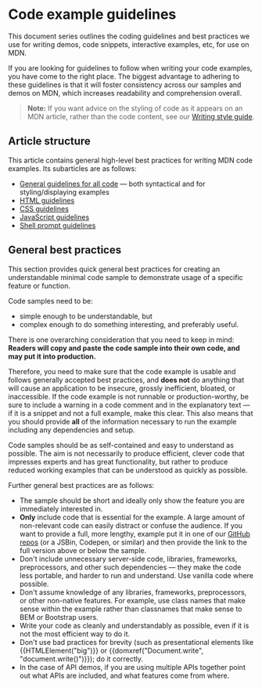 # Code example guidelines

This document series outlines the coding guidelines and best practices we use for writing demos, code snippets, interactive examples, etc, for use on MDN.

If you are looking for guidelines to follow when writing your code examples, you have come to the right place. The biggest advantage to adhering to these guidelines is that it will foster consistency across our samples and demos on MDN, which increases readability and comprehension overall.

> **Note:** If you want advice on the styling of code as it appears on an MDN article, rather than the code content, see our [Writing style guide](/en-US/docs/MDN/Guidelines/Writing_style_guide#code_sample_style_and_formatting).

## Article structure

This article contains general high-level best practices for writing MDN code examples. Its subarticles are as follows:

- [General guidelines for all code](/en-US/docs/MDN/Guidelines/Code_guidelines/General) — both syntactical and for styling/displaying examples
- [HTML guidelines](/en-US/docs/MDN/Guidelines/Code_guidelines/HTML)
- [CSS guidelines](/en-US/docs/MDN/Guidelines/Code_guidelines/CSS)
- [JavaScript guidelines](/en-US/docs/MDN/Guidelines/Code_guidelines/JavaScript)
- [Shell prompt guidelines](/en-US/docs/MDN/Guidelines/Code_guidelines/Shell)

## General best practices

This section provides quick general best practices for creating an understandable minimal code sample to demonstrate usage of a specific feature or function.

Code samples need to be:

- simple enough to be understandable, but
- complex enough to do something interesting, and preferably useful.

There is one overarching consideration that you need to keep in mind: **Readers will copy and paste the code sample into their own code, and may put it into production.**

Therefore, you need to make sure that the code example is usable and follows generally accepted best practices, and **does not** do anything that will cause an application to be insecure, grossly inefficient, bloated, or inaccessible. If the code example is not runnable or production-worthy, be sure to include a warning in a code comment and in the explanatory text — if it is a snippet and not a full example, make this clear. This also means that you should provide **all** of the information necessary to run the example including any dependencies and setup.

Code samples should be as self-contained and easy to understand as possible. The aim is not necessarily to produce efficient, clever code that impresses experts and has great functionality, but rather to produce reduced working examples that can be understood as quickly as possible.

Further general best practices are as follows:

- The sample should be short and ideally only show the feature you are immediately interested in.
- **Only** include code that is essential for the example. A large amount of non-relevant code can easily distract or confuse the audience. If you want to provide a full, more lengthy, example put it in one of our [GitHub repos](https://github.com/mdn/) (or a JSBin, Codepen, or similar) and then provide the link to the full version above or below the sample.
- Don't include unnecessary server-side code, libraries, frameworks, preprocessors, and other such dependencies — they make the code less portable, and harder to run and understand. Use vanilla code where possible.
- Don't assume knowledge of any libraries, frameworks, preprocessors, or other non-native features. For example, use class names that make sense within the example rather than classnames that make sense to BEM or Bootstrap users.
- Write your code as cleanly and understandably as possible, even if it is not the most efficient way to do it.
- Don't use bad practices for brevity (such as presentational elements like {{HTMLElement("big")}} or {{domxref("Document.write", "document.write()")}}); do it correctly.
- In the case of API demos, if you are using multiple APIs together point out what APIs are included, and what features come from where.
